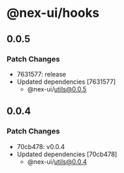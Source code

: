 # @nex-ui/hooks

## 0.0.5

### Patch Changes

- 7631577: release
- Updated dependencies [7631577]
  - @nex-ui/utils@0.0.5

## 0.0.4

### Patch Changes

- 70cb478: v0.0.4
- Updated dependencies [70cb478]
  - @nex-ui/utils@0.0.4
